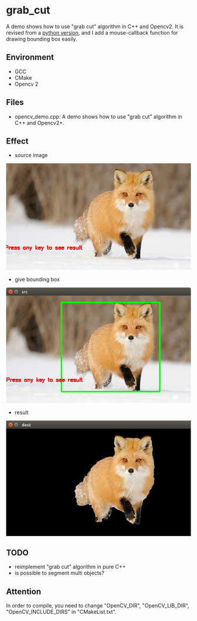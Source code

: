 # grab_cut
A demo shows how to use "grab cut" algorithm in C++ and Opencv2. It is revised from a [python version](https://www.jianshu.com/p/117f66320589), and I add a mouse-callback function for drawing bounding box easily.

## Environment
* GCC
* CMake
* Opencv 2

## Files
* opencv_demo.cpp: A demo shows how to use "grab cut" algorithm in C++ and Opencv2+.

## Effect
* source image
<div align=center><img src="./img/effect/src.png"/></div>

* give bounding box
<div align=center><img src="./img/effect/bboxed.png"/></div>

* result
<div align=center><img src="./img/effect/result.png"/></div>

## TODO
 * reimplement "grab cut" algorithm in pure C++
 * is possible to segment multi objects?

 ## Attention
 In order to compile, you need to change "OpenCV_DIR", "OpenCV_LIB_DIR", "OpenCV_INCLUDE_DIRS" in "CMakeList.txt".



